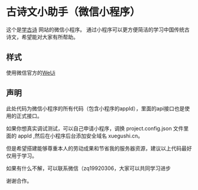 # 古诗文小助手（微信小程序）

这个是[学古诗](https://xuegushi.cm) 网站的微信小程序。
通过小程序可以更方便简洁的学习中国传统古诗文，希望能对大家有所帮助。

## 样式
使用微信官方的[WeUi](https://weui.io)

## 声明
此处代码为微信小程序的所有代码（包含小程序的appId），里面的api接口也是使用的正式接口。

如果你想真实调试测试，可以自己申请小程序，调换 project.config.json 文件里面的 appId ,然后在小程序后台添加安全域名 xuegushi.cn。

但是希望搭建能够尊重本人的劳动成果和节省我的服务器资源，建议以上代码最好仅用于学习。

如果有什么不解，可以联系微信（zq19920306，大家可以共同学习进步

谢谢合作。